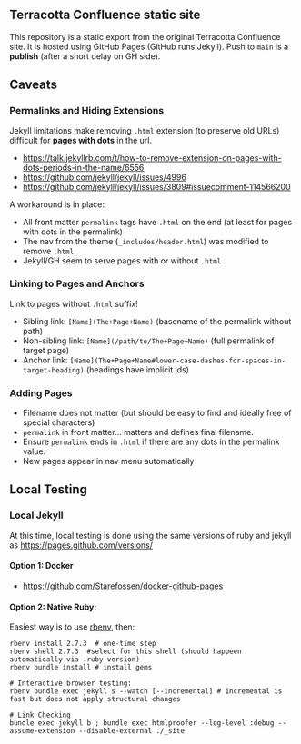 Terracotta Confluence static site
-------

This repository is a static export from the original Terracotta Confluence site. 
It is hosted using GitHub Pages (GitHub runs Jekyll).  Push to `main` is a **publish** (after a short delay on GH side). 

## Caveats

### Permalinks and Hiding Extensions
Jekyll limitations make removing `.html` extension (to preserve old URLs) difficult for **pages with dots** in the url.
* https://talk.jekyllrb.com/t/how-to-remove-extension-on-pages-with-dots-periods-in-the-name/6556
* https://github.com/jekyll/jekyll/issues/4996
* https://github.com/jekyll/jekyll/issues/3809#issuecomment-114566200

A workaround is in place:
* All front matter `permalink` tags have `.html` on the end (at least for pages with dots in the permalink)
* The nav from the theme (`_includes/header.html`) was modified to remove `.html`
* Jekyll/GH seem to serve pages with or without `.html`

### Linking to Pages and Anchors

Link to pages without `.html` suffix!

* Sibling link: `[Name](The+Page+Name)` (basename of the permalink without path)
* Non-sibling link: `[Name](/path/to/The+Page+Name)` (full permalink of target page)
* Anchor link: `[Name](The+Page+Name#lower-case-dashes-for-spaces-in-target-heading)` (headings have implicit ids)

### Adding Pages

* Filename does not matter (but should be easy to find and ideally free of special characters)
* `permalink` in front matter... matters and defines final filename.
* Ensure `permalink` ends in `.html` if there are any dots in the permalink value.
* New pages appear in nav menu automatically

## Local Testing

### Local Jekyll
At this time, local testing is done using the same versions of ruby and jekyll as https://pages.github.com/versions/

#### Option 1: Docker

* https://github.com/Starefossen/docker-github-pages

#### Option 2: Native Ruby:

Easiest way is to use [rbenv](https://github.com/rbenv/rbenv), then:
```shell
rbenv install 2.7.3  # one-time step
rbenv shell 2.7.3  #select for this shell (should happeen automatically via .ruby-version)
rbenv bundle install # install gems

# Interactive browser testing:
rbenv bundle exec jekyll s --watch [--incremental] # incremental is fast but does not apply structural changes

# Link Checking
bundle exec jekyll b ; bundle exec htmlproofer --log-level :debug --assume-extension --disable-external ./_site
```

